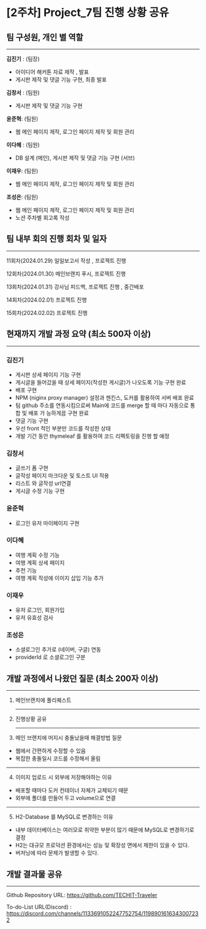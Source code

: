 # [2주차] Project_7팀 진행 상황 공유

## 팀 구성원, 개인 별 역할

---

**김진기** : (팀장) 

- 아이디어 해커톤 자료 제작 , 발표
- 게시판 제작 및 댓글 기능 구현, 최종 발표

 

**김창서** : (팀원)

- 게시판 제작 및 댓글 기능 구현

**윤준혁**: (팀원)

- 웹 메인 페이지 제작, 로그인 페이지 제작 및 회원 관리
    
    

**이다혜** : (팀원)

- DB 설계 (메인), 게시판 제작 및 댓글 기능 구현 (서브)
    
    

**이재우**: (팀원)

- 웹 메인 페이지 제작, 로그인 페이지 제작 및 회원 관리

**조성은**: (팀원)

- 웹 메인 페이지 제작, 로그인 페이지 제작 및 회원 관리
- 노션 주차별 회고록 작성
    
    

## 팀 내부 회의 진행 회차 및 일자

---

11회차(2024.01.29) 일일보고서 작성 , 프로젝트 진행

12회차(2024.01.30) 메인브랜치 푸시, 프로젝트 진행

13회차(2024.01.31) 강사님 피드백, 프로젝트 진행 , 중간배포

14회차(2024.02.01) 프로젝트 진행

15회차(2024.02.02) 프로젝트 진행

## 현재까지 개발 과정 요약 (최소 500자 이상)

---

### 김진기

- 게시판 상세 페이지 기능 구현
- 게시글을 들어갔을 때 상세 페이지(작성한 게시글)가 나오도록 기능 구현 완료
- 배포 구현
- NPM (niginx proxy manager) 설정과 젠킨스, 도커를 활용하여 서버 배포 완료
- 팀 github 주소를  연동시킴으로써 Main에 코드를 merge 할 때 마다 자동으로 통합 및 배포 가 능하게끔 구현 완료
- 댓글 기능 구현
- 우선 front 적인 부분만 코드를 작성한 상태
- 개발 기간 동안 thymeleaf 를 활용하여 코드 리펙토링을 진행 할 예정

###

### 김창서

- 글쓰기 폼 구현
- 글작성 페이지 마크다운 및 토스트 UI 적용
- 리스트 와 글작성 url연결
- 게시글 수정 기능 구현

### 윤준혁

- 로그인 유저 마이페이지 구현

### 이다혜

- 여행 계획 수정 기능
- 여행 계획 상세 페이지
- 추천 기능
- 여행 계획 작성에 이미지 삽입 기능 추가

### 이재우

- 유저 로그인, 회원가입
- 유저 유효성 검사

### 조성은

- 소셜로그인 추가로 (네이버, 구글) 연동
- providerId 로 소셜로그인 구분

## 개발 과정에서 나왔던 질문 (최소 200자 이상)

---

1. 메인브랜치에 풀리퀘스트
    
   ---

2. 진행상황 공유
    
   ---

3. 메인 브랜치에 머지시 충돌났을때 해결방법 질문
- 웹에서 간편하게 수정할 수 있음
- 복잡한 충돌일시 코드를 수정해서 올림

---

4. 이미지 업로드 시 외부에 저장해야하는 이유
- 배포할 때마다 도커 컨테이너 자체가 교체되기 때문
- 외부에 폴더를 만들어 두고 volume으로 연결

---

5. H2-Database 를 MySQL로 변경하는 이유
- 내부 데이터베이스는 여러모로 취약한 부분이 많기 때문에 MySQL로 변경하기로 결정
- H2는 대규모 프로덕션 환경에서는 성능 및 확장성 면에서 제한이 있을 수 있다.
- 버저닝에 따라 문제가 발생할 수 있다.

## 개발 결과물 공유

---

Github Repository URL: https://github.com/TECHIT-Traveler

To-do-List URL(Discord) : https://discord.com/channels/1133691052247752754/1198901616343007232
